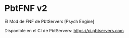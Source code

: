 # PbtFNF v2
El Mod de FNF de PbtServers [Psych Engine]

Disponible en el CI de PbtServers:
 https://ci.pbtservers.com